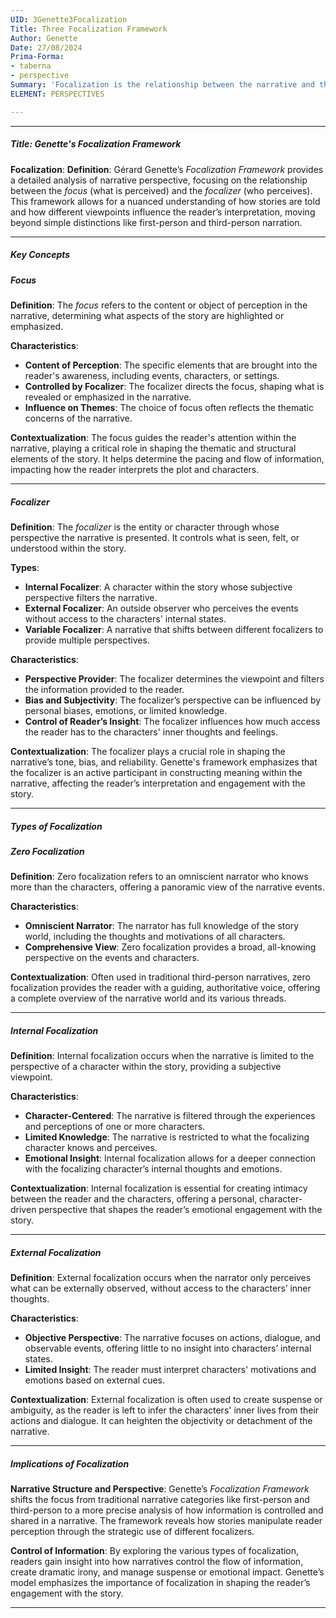 ```yaml
---
UID: 3Genette3Focalization
Title: Three Focalization Framework
Author: Genette
Date: 27/08/2024
Prima-Forma:
- taberna
- perspective
Summary: 'Focalization is the relationship between the narrative and the perspective from which events are perceived. Those three focalizations are: zero, internal, external.'
ELEMENT: PERSPECTIVES

---
```

---

##### Title: **Genette's Focalization Framework**

**Focalization**:
   **Definition**: Gérard Genette’s *Focalization Framework* provides a detailed analysis of narrative perspective, focusing on the relationship between the *focus* (what is perceived) and the *focalizer* (who perceives). This framework allows for a nuanced understanding of how stories are told and how different viewpoints influence the reader’s interpretation, moving beyond simple distinctions like first-person and third-person narration.

---

##### Key Concepts

##### Focus

**Definition**:
   The *focus* refers to the content or object of perception in the narrative, determining what aspects of the story are highlighted or emphasized.

**Characteristics**:
   - **Content of Perception**: The specific elements that are brought into the reader's awareness, including events, characters, or settings.
   - **Controlled by Focalizer**: The focalizer directs the focus, shaping what is revealed or emphasized in the narrative.
   - **Influence on Themes**: The choice of focus often reflects the thematic concerns of the narrative.

**Contextualization**:
   The focus guides the reader's attention within the narrative, playing a critical role in shaping the thematic and structural elements of the story. It helps determine the pacing and flow of information, impacting how the reader interprets the plot and characters.

---

##### Focalizer

**Definition**:
   The *focalizer* is the entity or character through whose perspective the narrative is presented. It controls what is seen, felt, or understood within the story.

**Types**:
   - **Internal Focalizer**: A character within the story whose subjective perspective filters the narrative.
   - **External Focalizer**: An outside observer who perceives the events without access to the characters' internal states.
   - **Variable Focalizer**: A narrative that shifts between different focalizers to provide multiple perspectives.

**Characteristics**:
   - **Perspective Provider**: The focalizer determines the viewpoint and filters the information provided to the reader.
   - **Bias and Subjectivity**: The focalizer’s perspective can be influenced by personal biases, emotions, or limited knowledge.
   - **Control of Reader’s Insight**: The focalizer influences how much access the reader has to the characters' inner thoughts and feelings.

**Contextualization**:
   The focalizer plays a crucial role in shaping the narrative’s tone, bias, and reliability. Genette's framework emphasizes that the focalizer is an active participant in constructing meaning within the narrative, affecting the reader’s interpretation and engagement with the story.

---

##### Types of Focalization

##### Zero Focalization

**Definition**:
   Zero focalization refers to an omniscient narrator who knows more than the characters, offering a panoramic view of the narrative events.

**Characteristics**:
   - **Omniscient Narrator**: The narrator has full knowledge of the story world, including the thoughts and motivations of all characters.
   - **Comprehensive View**: Zero focalization provides a broad, all-knowing perspective on the events and characters.

**Contextualization**:
   Often used in traditional third-person narratives, zero focalization provides the reader with a guiding, authoritative voice, offering a complete overview of the narrative world and its various threads.

---

##### Internal Focalization

**Definition**:
   Internal focalization occurs when the narrative is limited to the perspective of a character within the story, providing a subjective viewpoint.

**Characteristics**:
   - **Character-Centered**: The narrative is filtered through the experiences and perceptions of one or more characters.
   - **Limited Knowledge**: The narrative is restricted to what the focalizing character knows and perceives.
   - **Emotional Insight**: Internal focalization allows for a deeper connection with the focalizing character’s internal thoughts and emotions.

**Contextualization**:
   Internal focalization is essential for creating intimacy between the reader and the characters, offering a personal, character-driven perspective that shapes the reader’s emotional engagement with the story.

---

##### External Focalization

**Definition**:
   External focalization occurs when the narrator only perceives what can be externally observed, without access to the characters’ inner thoughts.

**Characteristics**:
   - **Objective Perspective**: The narrative focuses on actions, dialogue, and observable events, offering little to no insight into characters’ internal states.
   - **Limited Insight**: The reader must interpret characters' motivations and emotions based on external cues.

**Contextualization**:
   External focalization is often used to create suspense or ambiguity, as the reader is left to infer the characters' inner lives from their actions and dialogue. It can heighten the objectivity or detachment of the narrative.

---

##### Implications of **Focalization**

**Narrative Structure and Perspective**:
   Genette’s *Focalization Framework* shifts the focus from traditional narrative categories like first-person and third-person to a more precise analysis of how information is controlled and shared in a narrative. The framework reveals how stories manipulate reader perception through the strategic use of different focalizers.

**Control of Information**:
   By exploring the various types of focalization, readers gain insight into how narratives control the flow of information, create dramatic irony, and manage suspense or emotional impact. Genette’s model emphasizes the importance of focalization in shaping the reader’s engagement with the story.

---

